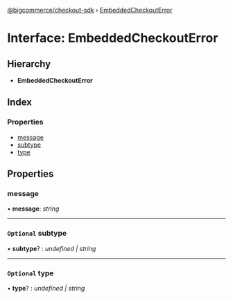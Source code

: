 [@bigcommerce/checkout-sdk](../README.md) › [EmbeddedCheckoutError](embeddedcheckouterror.md)

# Interface: EmbeddedCheckoutError

## Hierarchy

* **EmbeddedCheckoutError**

## Index

### Properties

* [message](embeddedcheckouterror.md#message)
* [subtype](embeddedcheckouterror.md#optional-subtype)
* [type](embeddedcheckouterror.md#optional-type)

## Properties

###  message

• **message**: *string*

___

### `Optional` subtype

• **subtype**? : *undefined | string*

___

### `Optional` type

• **type**? : *undefined | string*
